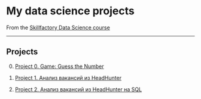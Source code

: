 # My data science projects
From the [Skillfactory Data Science course](https://skillfactory.ru/data-scientist-pro)
***
## Projects
0. [Project 0. Game: Guess the Number](https://github.com/velhoum/sf_data_science/tree/main/project_0)

1. [Project 1. Анализ вакансий из HeadHunter](https://github.com/velhoum/sf_data_science/tree/main/project_1)

2. [Project 2. Анализ вакансий из HeadHunter на SQL](https://github.com/velhoum/sf_data_science/tree/main/project_2)
